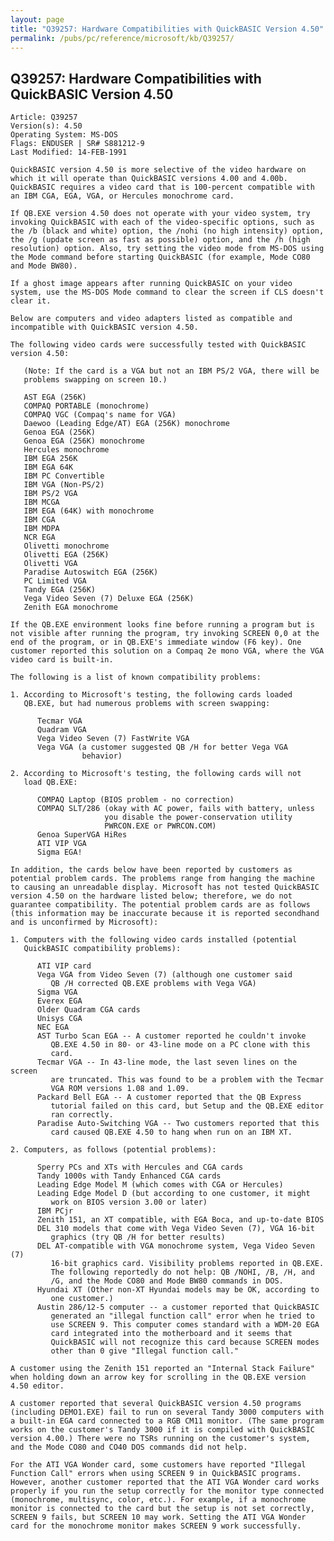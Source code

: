 ```yaml
---
layout: page
title: "Q39257: Hardware Compatibilities with QuickBASIC Version 4.50"
permalink: /pubs/pc/reference/microsoft/kb/Q39257/
---
```


## Q39257: Hardware Compatibilities with QuickBASIC Version 4.50

	Article: Q39257
	Version(s): 4.50
	Operating System: MS-DOS
	Flags: ENDUSER | SR# S881212-9
	Last Modified: 14-FEB-1991
	
	QuickBASIC version 4.50 is more selective of the video hardware on
	which it will operate than QuickBASIC versions 4.00 and 4.00b.
	QuickBASIC requires a video card that is 100-percent compatible with
	an IBM CGA, EGA, VGA, or Hercules monochrome card.
	
	If QB.EXE version 4.50 does not operate with your video system, try
	invoking QuickBASIC with each of the video-specific options, such as
	the /b (black and white) option, the /nohi (no high intensity) option,
	the /g (update screen as fast as possible) option, and the /h (high
	resolution) option. Also, try setting the video mode from MS-DOS using
	the Mode command before starting QuickBASIC (for example, Mode CO80
	and Mode BW80).
	
	If a ghost image appears after running QuickBASIC on your video
	system, use the MS-DOS Mode command to clear the screen if CLS doesn't
	clear it.
	
	Below are computers and video adapters listed as compatible and
	incompatible with QuickBASIC version 4.50.
	
	The following video cards were successfully tested with QuickBASIC
	version 4.50:
	
	   (Note: If the card is a VGA but not an IBM PS/2 VGA, there will be
	   problems swapping on screen 10.)
	
	   AST EGA (256K)
	   COMPAQ PORTABLE (monochrome)
	   COMPAQ VGC (Compaq's name for VGA)
	   Daewoo (Leading Edge/AT) EGA (256K) monochrome
	   Genoa EGA (256K)
	   Genoa EGA (256K) monochrome
	   Hercules monochrome
	   IBM EGA 256K
	   IBM EGA 64K
	   IBM PC Convertible
	   IBM VGA (Non-PS/2)
	   IBM PS/2 VGA
	   IBM MCGA
	   IBM EGA (64K) with monochrome
	   IBM CGA
	   IBM MDPA
	   NCR EGA
	   Olivetti monochrome
	   Olivetti EGA (256K)
	   Olivetti VGA
	   Paradise Autoswitch EGA (256K)
	   PC Limited VGA
	   Tandy EGA (256K)
	   Vega Video Seven (7) Deluxe EGA (256K)
	   Zenith EGA monochrome
	
	If the QB.EXE environment looks fine before running a program but is
	not visible after running the program, try invoking SCREEN 0,0 at the
	end of the program, or in QB.EXE's immediate window (F6 key). One
	customer reported this solution on a Compaq 2e mono VGA, where the VGA
	video card is built-in.
	
	The following is a list of known compatibility problems:
	
	1. According to Microsoft's testing, the following cards loaded
	   QB.EXE, but had numerous problems with screen swapping:
	
	      Tecmar VGA
	      Quadram VGA
	      Vega Video Seven (7) FastWrite VGA
	      Vega VGA (a customer suggested QB /H for better Vega VGA
	                behavior)
	
	2. According to Microsoft's testing, the following cards will not
	   load QB.EXE:
	
	      COMPAQ Laptop (BIOS problem - no correction)
	      COMPAQ SLT/286 (okay with AC power, fails with battery, unless
	                     you disable the power-conservation utility
	                     PWRCON.EXE or PWRCON.COM)
	      Genoa SuperVGA HiRes
	      ATI VIP VGA
	      Sigma EGA!
	
	In addition, the cards below have been reported by customers as
	potential problem cards. The problems range from hanging the machine
	to causing an unreadable display. Microsoft has not tested QuickBASIC
	version 4.50 on the hardware listed below; therefore, we do not
	guarantee compatibility. The potential problem cards are as follows
	(this information may be inaccurate because it is reported secondhand
	and is unconfirmed by Microsoft):
	
	1. Computers with the following video cards installed (potential
	   QuickBASIC compatibility problems):
	
	      ATI VIP card
	      Vega VGA from Video Seven (7) (although one customer said
	         QB /H corrected QB.EXE problems with Vega VGA)
	      Sigma VGA
	      Everex EGA
	      Older Quadram CGA cards
	      Unisys CGA
	      NEC EGA
	      AST Turbo Scan EGA -- A customer reported he couldn't invoke
	         QB.EXE 4.50 in 80- or 43-line mode on a PC clone with this
	         card.
	      Tecmar VGA -- In 43-line mode, the last seven lines on the screen
	         are truncated. This was found to be a problem with the Tecmar
	         VGA ROM versions 1.08 and 1.09.
	      Packard Bell EGA -- A customer reported that the QB Express
	         tutorial failed on this card, but Setup and the QB.EXE editor
	         ran correctly.
	      Paradise Auto-Switching VGA -- Two customers reported that this
	         card caused QB.EXE 4.50 to hang when run on an IBM XT.
	
	2. Computers, as follows (potential problems):
	
	      Sperry PCs and XTs with Hercules and CGA cards
	      Tandy 1000s with Tandy Enhanced CGA cards
	      Leading Edge Model M (which comes with CGA or Hercules)
	      Leading Edge Model D (but according to one customer, it might
	         work on BIOS version 3.00 or later)
	      IBM PCjr
	      Zenith 151, an XT compatible, with EGA Boca, and up-to-date BIOS
	      DEL 310 models that come with Vega Video Seven (7), VGA 16-bit
	         graphics (try QB /H for better results)
	      DEL AT-compatible with VGA monochrome system, Vega Video Seven (7)
	         16-bit graphics card. Visibility problems reported in QB.EXE.
	         The following reportedly do not help: QB /NOHI, /B, /H, and
	         /G, and the Mode CO80 and Mode BW80 commands in DOS.
	      Hyundai XT (Other non-XT Hyundai models may be OK, according to
	         one customer.)
	      Austin 286/12-5 computer -- a customer reported that QuickBASIC
	         generated an "illegal function call" error when he tried to
	         use SCREEN 9. This computer comes standard with a WDM-20 EGA
	         card integrated into the motherboard and it seems that
	         QuickBASIC will not recognize this card because SCREEN modes
	         other than 0 give "Illegal function call."
	
	A customer using the Zenith 151 reported an "Internal Stack Failure"
	when holding down an arrow key for scrolling in the QB.EXE version
	4.50 editor.
	
	A customer reported that several QuickBASIC version 4.50 programs
	(including DEMO1.EXE) fail to run on several Tandy 3000 computers with
	a built-in EGA card connected to a RGB CM11 monitor. (The same program
	works on the customer's Tandy 3000 if it is compiled with QuickBASIC
	version 4.00.) There were no TSRs running on the customer's system,
	and the Mode CO80 and CO40 DOS commands did not help.
	
	For the ATI VGA Wonder card, some customers have reported "Illegal
	Function Call" errors when using SCREEN 9 in QuickBASIC programs.
	However, another customer reported that the ATI VGA Wonder card works
	properly if you run the setup correctly for the monitor type connected
	(monochrome, multisync, color, etc.). For example, if a monochrome
	monitor is connected to the card but the setup is not set correctly,
	SCREEN 9 fails, but SCREEN 10 may work. Setting the ATI VGA Wonder
	card for the monochrome monitor makes SCREEN 9 work successfully.
